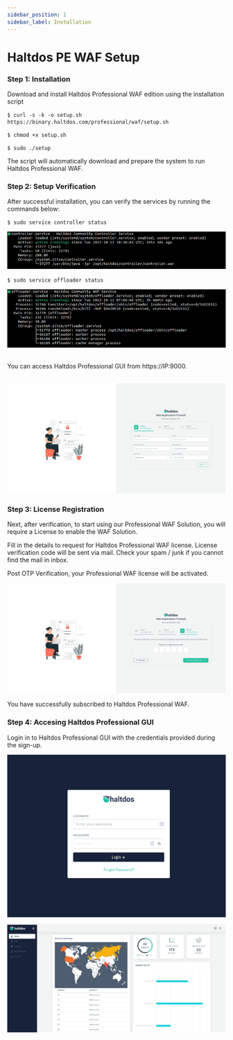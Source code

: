 ```yaml
---
sidebar_position: 1
sidebar_label: Installation
---
```


# Haltdos PE WAF Setup

### Step 1: Installation

Download and install Haltdos Professional WAF edition using the installation script

```
$ curl -s -k -o setup.sh https://binary.haltdos.com/professional/waf/setup.sh
```

```
$ chmod +x setup.sh
```

```
$ sudo ./setup
```

The script will automatically download and prepare the system to run Haltdos Professional WAF.

### Step 2: Setup Verification

After successful installation, you can verify the services by running the commands below:

```
$ sudo service controller status
```

![haltdos](/img/ce-waf/docs/status/controller.png)


```
$ sudo service offloader status
```

![haltdos](/img/ce-waf/docs/status/offloader.png)

<br />
You can access Haltdos Professional GUI from https://IP:9000. 
<br /><br />

![haltdos](/img/ce-waf/docs/setup/setup.png)  


### Step 3: License Registration

Next, after verification, to start using our Professional WAF Solution, you will require a License to enable the WAF Solution.

Fill in the details to request for Haltdos Professional WAF license. License verification code will be sent via mail. Check your spam / junk if you cannot find the mail in inbox.

Post OTP Verification, your Professional WAF license will be activated.  

![signup](/img/ce-waf/docs/setup/otp.png)

You have successfully subscribed to Haltdos Professional WAF.

### Step 4: Accesing Haltdos Professional GUI

Login in to Haltdos Professional GUI with the credentials provided during the sign-up.

![login](/img/ce-waf/docs/setup/login.png)

![overview](/img/ce-waf/docs/setup/overview.jpeg)

